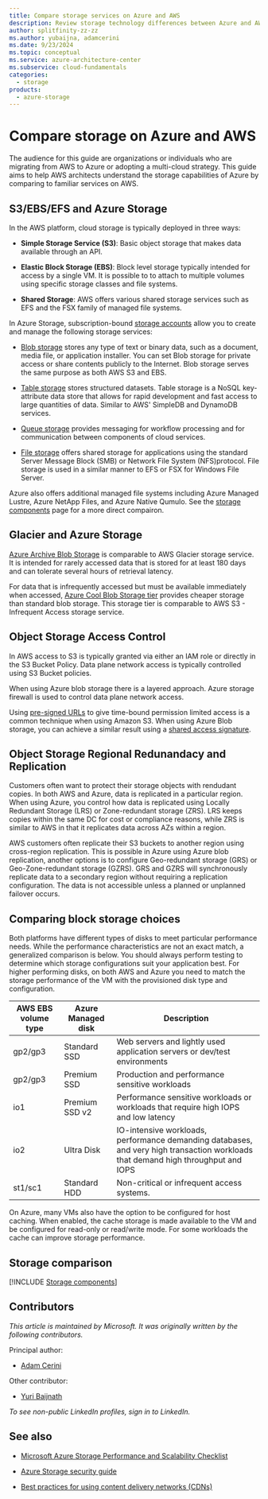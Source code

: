 ```yaml
---
title: Compare storage services on Azure and AWS
description: Review storage technology differences between Azure and AWS. Compare Azure Storage with S3, EBS, EFS, and Glacier.
author: splitfinity-zz-zz
ms.author: yubaijna, adamcerini
ms.date: 9/23/2024
ms.topic: conceptual
ms.service: azure-architecture-center
ms.subservice: cloud-fundamentals
categories:
  - storage
products:
  - azure-storage
---
```


# Compare storage on Azure and AWS

The audience for this guide are organizations or individuals who are migrating from AWS to Azure or adopting a multi-cloud strategy. This guide aims to help AWS architects understand the storage capabilities of Azure by comparing to familiar services on AWS.  

## S3/EBS/EFS and Azure Storage

In the AWS platform, cloud storage is typically deployed in three ways:

- **Simple Storage Service (S3)**: Basic object storage that makes data available through an API.

- **Elastic Block Storage (EBS)**: Block level storage typically intended for access by a single VM. It is possible to to attach to multiple volumes using specific storage classes and file systems.

- **Shared Storage**: AWS offers various shared storage services such as EFS and the FSX family of managed file systems.

In Azure Storage, subscription-bound [storage accounts](/azure/storage/common/storage-quickstart-create-account) allow you to create and manage the following storage services:

- [Blob storage](/azure/storage/common/storage-quickstart-create-account) stores any type of text or binary data, such as a document, media file, or application installer. You can set Blob storage for private access or share contents publicly to the Internet. Blob storage serves the same purpose as both AWS S3 and EBS.
- [Table storage](/azure/cosmos-db/table-storage-how-to-use-nodejs) stores structured datasets. Table storage is a NoSQL key-attribute data store that allows for rapid development and fast access to large quantities of data. Similar to AWS' SimpleDB and DynamoDB services.

- [Queue storage](/azure/storage/queues/storage-quickstart-queues-nodejs?tabs=passwordless%2Croles-azure-portal%2Cenvironment-variable-windows%2Csign-in-azure-cli) provides messaging for workflow processing and for communication between components of cloud services.

- [File storage](/azure/storage/files/storage-java-how-to-use-file-storage) offers shared storage for applications using the standard Server Message Block (SMB) or Network File System (NFS)protocol. File storage is used in a similar manner to EFS or FSX for Windows File Server.

Azure also offers additional managed file systems including Azure Managed Lustre, Azure NetApp Files, and Azure Native Qumulo. See the [storage components](../../includes/aws/storage.md) page for a more direct compairon.

## Glacier and Azure Storage

[Azure Archive Blob Storage](/azure/storage/blobs/access-tiers-overview#archive-access-tier) is comparable to AWS Glacier storage service. It is intended for rarely accessed data that is stored for at least 180 days and can tolerate several hours of retrieval latency.

For data that is infrequently accessed but must be available immediately when accessed, [Azure Cool Blob Storage tier](/azure/storage/blobs/access-tiers-overview#cool-access-tier) provides cheaper storage than standard blob storage. This storage tier is comparable to AWS S3 - Infrequent Access storage service.

## Object Storage Access Control

In AWS access to S3 is typically granted via either an IAM role or directly in the S3 Bucket Policy. Data plane network access is typically controlled using S3 Bucket policies.

When using Azure blob storage there is a layered approach. Azure storage firewall is used to control data plane network access.

Using [pre-signed URLs](https://docs.aws.amazon.com/AmazonS3/latest/userguide/using-presigned-url.html) to give time-bound permission limited access is a common technique when using Amazon S3. When using Azure Blob storage, you can achieve a similar result using a [shared access signature](https://learn.microsoft.com/en-us/azure/storage/common/storage-sas-overview).

## Object Storage Regional Redunandacy and Replication

Customers often want to protect their storage objects with rendudant copies. In both AWS and Azure, data is replicated in a particular region. When using Azure, you control how data is replicated using Locally Redundant Storage (LRS) or Zone-redundant storage (ZRS). LRS keeps copies within the same DC for cost or compliance reasons, while ZRS is similar to AWS in that it replicates data across AZs within a region.

AWS customers often replicate their S3 buckets to another region using cross-region replication. This is possible in Azure using Azure blob replication, another options is to configure Geo-redundant storage (GRS) or Geo-Zone-redundant storage (GZRS). GRS and GZRS will synchronously replicate data to a secondary region without requiring a replication configuration. The data is not accessible unless a planned or unplanned failover occurs.

## Comparing block storage choices

Both platforms have different types of disks to meet particular performance needs. While the performance characteristics are not an exact match, a generalized comparison is below. You should always perform testing to determine which storage configurations suit your application best. For higher performing disks, on both AWS and Azure you need to match the storage performance of the VM with the provisioned disk type and configuration. 

| AWS EBS volume type | Azure Managed disk | Description |
| ----------- | ------------- | ----------- |
| gp2/gp3 |  Standard SSD | Web servers and lightly used application servers or dev/test environments |
| gp2/gp3 |  Premium SSD | Production and performance sensitive workloads |
| io1 |  Premium SSD v2 | Performance sensitive workloads or workloads that require high IOPS and low latency |
| io2 |  Ultra Disk | IO-intensive workloads, performance demanding databases, and very high transaction workloads that demand high throughput and IOPS |
| st1/sc1 |  Standard HDD | Non-critical or infrequent access systems. |

On Azure, many VMs also have the option to be configured for host caching. When enabled, the cache storage is made available to the VM and be configured for read-only or read/write mode. For some workloads the cache can improve storage performance.

## Storage comparison


[!INCLUDE [Storage components](../../includes/aws/storage.md)]
## Contributors

*This article is maintained by Microsoft. It was originally written by the following contributors.*

Principal author:

- [Adam Cerini](https://www.linkedin.com/in/adamcerini)

Other contributor:

- [Yuri Baijnath](https://www.linkedin.com/in/yuri-baijnath-za)

*To see non-public LinkedIn profiles, sign in to LinkedIn.*

## See also

- [Microsoft Azure Storage Performance and Scalability Checklist](/azure/storage/common/storage-performance-checklist)

- [Azure Storage security guide](/azure/storage/common/storage-security-guide)

- [Best practices for using content delivery networks (CDNs)](../best-practices/cdn.yml)